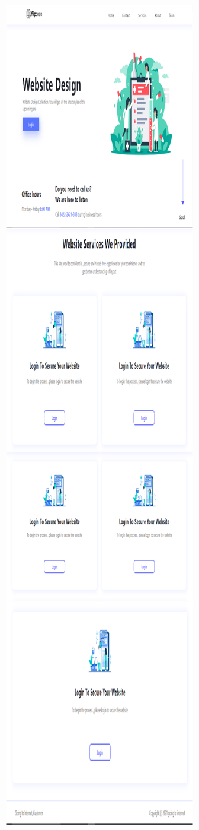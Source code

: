 
<img src="images/landing.png" width="1200" height="600">
<img src="images/landing2.png" width="1200" height="600">
<img src="images/landing3.png" width="1200" height="400">
<img src="images/landing4.png" width="1200" height="600">
